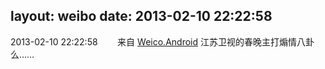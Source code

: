 layout: weibo
date: 2013-02-10 22:22:58
---
<meta name="referrer" content="no-referrer" />

2013-02-10 22:22:58  &nbsp;&nbsp;&nbsp;&nbsp;&nbsp;&nbsp; 来自 <a href="http://app.weibo.com/t/feed/l4RWD" rel="nofollow">Weico.Android</a>
江苏卫视的春晚主打煽情八卦么…… ​​​
